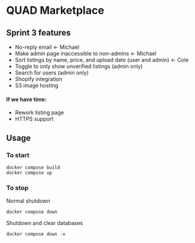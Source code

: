 # QUAD Marketplace

## Sprint 3 features
- No-reply email <- Michael
- Make admin page inaccessible to non-admins <- Michael
- Sort listings by name, price, and upload date (user and admin) <- Cole
- Toggle to only show unverified listings (admin only)
- Search for users (admin only)
- Shopify integration
- S3 image hosting 
#### If we have time:
- Rework listing page
- HTTPS support

## Usage
### To start
```
docker compose build
docker compose up
```
### To stop
Normal shutdown
```
docker compose down
```
Shutdown and clear databases
```
docker compose down -v
```
